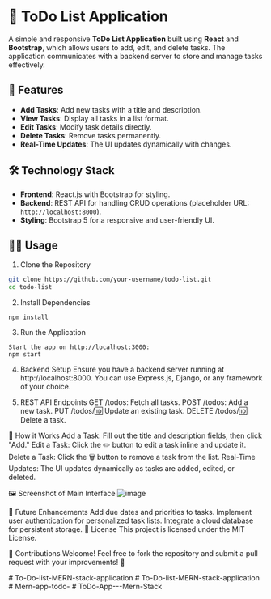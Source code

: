 # 📝 ToDo List Application

A simple and responsive **ToDo List Application** built using **React** and **Bootstrap**, which allows users to add, edit, and delete tasks. The application communicates with a backend server to store and manage tasks effectively.

## 🚀 Features
- **Add Tasks**: Add new tasks with a title and description.
- **View Tasks**: Display all tasks in a list format.
- **Edit Tasks**: Modify task details directly.
- **Delete Tasks**: Remove tasks permanently.
- **Real-Time Updates**: The UI updates dynamically with changes.

## 🛠️ Technology Stack
- **Frontend**: React.js with Bootstrap for styling.
- **Backend**: REST API for handling CRUD operations (placeholder URL: `http://localhost:8000`).
- **Styling**: Bootstrap 5 for a responsive and user-friendly UI.

## 🧑‍💻 Usage

1. Clone the Repository
```bash
git clone https://github.com/your-username/todo-list.git
cd todo-list
```
2. Install Dependencies
```
npm install
```
3. Run the Application
```
Start the app on http://localhost:3000:
npm start
```
4. Backend Setup
Ensure you have a backend server running at http://localhost:8000. You can use Express.js, Django, or any framework of your choice.

5. REST API Endpoints
GET /todos: Fetch all tasks.
POST /todos: Add a new task.
PUT /todos/:id: Update an existing task.
DELETE /todos/:id: Delete a task.

🌟 How it Works
Add a Task: Fill out the title and description fields, then click "Add."
Edit a Task: Click the ✏️ button to edit a task inline and update it.
Delete a Task: Click the 🗑️ button to remove a task from the list.
Real-Time Updates: The UI updates dynamically as tasks are added, edited, or deleted.

🖼️ Screenshot of 
Main Interface
![image](https://github.com/user-attachments/assets/521069c4-b34c-4815-81fc-0b194563909f)

🧩 Future Enhancements
Add due dates and priorities to tasks.
Implement user authentication for personalized task lists.
Integrate a cloud database for persistent storage.
📝 License
This project is licensed under the MIT License.

🎉 Contributions Welcome!
Feel free to fork the repository and submit a pull request with your improvements! 🚀

#   T o - D o - l i s t - M E R N - s t a c k - a p p l i c a t i o n  
 #   T o - D o - l i s t - M E R N - s t a c k - a p p l i c a t i o n  
 #   M e r n - a p p - t o d o -  
 #   T o D o - A p p - - - M e r n - S t a c k  
 